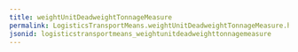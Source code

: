 ```yaml
---
title: weightUnitDeadweightTonnageMeasure
permalink: LogisticsTransportMeans.weightUnitDeadweightTonnageMeasure.html
jsonid: logisticstransportmeans_weightunitdeadweighttonnagemeasure
---
```

